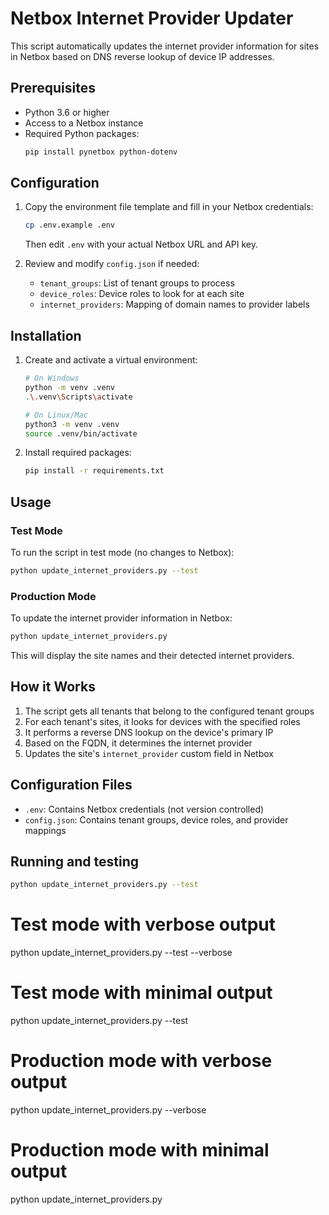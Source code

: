 # Netbox Internet Provider Updater

This script automatically updates the internet provider information for sites in Netbox based on DNS reverse lookup of device IP addresses.

## Prerequisites

- Python 3.6 or higher
- Access to a Netbox instance
- Required Python packages:
  ```bash
  pip install pynetbox python-dotenv
  ```

## Configuration

1. Copy the environment file template and fill in your Netbox credentials:
   ```bash
   cp .env.example .env
   ```
   Then edit `.env` with your actual Netbox URL and API key.

2. Review and modify `config.json` if needed:
   - `tenant_groups`: List of tenant groups to process
   - `device_roles`: Device roles to look for at each site
   - `internet_providers`: Mapping of domain names to provider labels

## Installation

1. Create and activate a virtual environment:
   ```bash
   # On Windows
   python -m venv .venv
   .\.venv\Scripts\activate

   # On Linux/Mac
   python3 -m venv .venv
   source .venv/bin/activate
   ```

2. Install required packages:
   ```bash
   pip install -r requirements.txt
   ```

## Usage

### Test Mode
To run the script in test mode (no changes to Netbox):
```bash
python update_internet_providers.py --test
```

### Production Mode
To update the internet provider information in Netbox:
```bash
python update_internet_providers.py
```

This will display the site names and their detected internet providers.

## How it Works

1. The script gets all tenants that belong to the configured tenant groups
2. For each tenant's sites, it looks for devices with the specified roles
3. It performs a reverse DNS lookup on the device's primary IP
4. Based on the FQDN, it determines the internet provider
5. Updates the site's `internet_provider` custom field in Netbox

## Configuration Files

- `.env`: Contains Netbox credentials (not version controlled)
- `config.json`: Contains tenant groups, device roles, and provider mappings

## Running and testing

```bash
python update_internet_providers.py --test
```
# Test mode with verbose output
python update_internet_providers.py --test --verbose

# Test mode with minimal output
python update_internet_providers.py --test

# Production mode with verbose output
python update_internet_providers.py --verbose

# Production mode with minimal output
python update_internet_providers.py